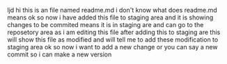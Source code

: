 ljd
hi this is an file named readme.md i don't know what does readme.md means 
ok so now i have added this file to staging area and it is showing changes to be commited means it is in staging are and can go to the reposetory area
as i am editing this file after adding this to staging are this will show this file as modified and will tell me to add these modification to staging area
ok so now i want to add a new change or you can say a new commit so i can make a new version

